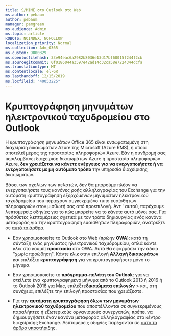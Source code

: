 ```yaml
---
title: S/MIME στο Outlook στο Web
ms.author: pebaum
author: pebaum
manager: pamgreen
ms.audience: Admin
ms.topic: article
ROBOTS: NOINDEX, NOFOLLOW
localization_priority: Normal
ms.collection: Adm_O365
ms.custom: 9000329
ms.openlocfilehash: 33e94eac6a2982b8036e13d17bf60015f244f2cb
ms.sourcegitcommit: 0f0186044a3597e42ad14c32ca58e7224344dcfa
ms.translationtype: MT
ms.contentlocale: el-GR
ms.lasthandoff: 12/15/2019
ms.locfileid: "40053225"
---
```

# <a name="encrypt-email-messages-in-outlook"></a>Κρυπτογράφηση μηνυμάτων ηλεκτρονικού ταχυδρομείου στο Outlook

Η κρυπτογράφηση μηνυμάτων Office 365 είναι ενσωματωμένη στη διαχείριση δικαιωμάτων Azure της Microsoft (Azure RMS), η οποία αποτελεί μέρος της προστασίας πληροφοριών Azure. Εάν η συνδρομή σας περιλαμβάνει διαχείριση δικαιωμάτων Azure ή προστασία πληροφοριών Azure, **δεν χρειάζεται να κάνετε ενέργειες για να ενεργοποιήσετε ή να ενεργοποιήσετε με μη αυτόματο τρόπο** την υπηρεσία διαχείρισης δικαιωμάτων.

Βάσει των σχολίων των πελατών, δεν θα μπορούμε πλέον να ενεργοποιήσετε τους κανόνες ροής αλληλογραφίας του Exchange για την αυτόματη κρυπτογράφηση εξερχόμενων μηνυμάτων ηλεκτρονικού ταχυδρομείου που περιέχουν συγκεκριμένο τύπο ευαίσθητων πληροφοριών στον μισθωτή σας από προεπιλογή. Αντ ' αυτού, παρέχουμε λεπτομερείς οδηγίες για το πώς μπορείτε να το κάνετε αυτό μόνοι σας. Για πρόσθετες λεπτομέρειες σχετικά με τον τρόπο δημιουργίας ενός κανόνα μεταφοράς για την κρυπτογράφηση ευαίσθητων πληροφοριών, ανατρέξτε σε [αυτό το άρθρο](https://aka.ms/OmeEtr).

- Εάν χρησιμοποιείτε το Outlook στο Web (πρώην **OWA**): κατά τη σύνταξη ενός μηνύματος ηλεκτρονικού ταχυδρομείου, απλά κάντε κλικ στο κουμπί **προστασία** στο OWA. Αυτό θα εφαρμόσει την άδεια "χωρίς προώθηση". Κάντε κλικ στην επιλογή **Αλλαγή δικαιωμάτων** και επιλέξτε **κρυπτογράφηση** για να κρυπτογραφήσετε μόνο το μήνυμα.

- Εάν χρησιμοποιείτε το **πρόγραμμα-πελάτη του Outlook**: για να στείλετε ένα κρυπτογραφημένο μήνυμα από το Outlook 2013 ή 2016 ή το Outlook 2016 για Mac, επιλέξτε**δικαιώματα** **επιλογών** > και, στη συνέχεια, επιλέξτε την επιλογή προστασίας που χρειάζεστε.

- Για την **αυτόματη κρυπτογράφηση όλων των μηνυμάτων ηλεκτρονικού ταχυδρομείου** που αποστέλλονται σε συγκεκριμένους παραλήπτες ή εξωτερικούς οργανισμούς συνεργατών, πρέπει να δημιουργήσετε έναν κανόνα μεταφοράς αλληλογραφίας στο κέντρο διαχείρισης Exchange. Λεπτομερείς οδηγίες παρέχονται σε [αυτό το άρθρο υποστήριξης](https://docs.microsoft.com/office365/securitycompliance/define-mail-flow-rules-to-encrypt-email#create-a-mail-flow-rule-to-encrypt-email-messages-with-the-new-ome-capabilities).

